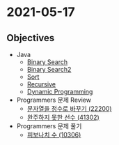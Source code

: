 # 2021-05-17

## Objectives
- Java
  - [Binary Search](https://www.geeksforgeeks.org/binary-search/)
  - [Binary Search2](https://cjh5414.github.io/binary-search/)
  - [Sort](https://www.geeksforgeeks.org/sorting-algorithms/)
  - [Recursive]()
  - [Dynamic Programming]()
- Programmers 문제 Review
  - [문자열을 정수로 바꾸기 (22200)](https://programmers.co.kr/learn/courses/30/lessons/12925)
  - [완주하지 못한 선수 (41302)](https://programmers.co.kr/learn/courses/30/lessons/42576)
- Programmers 문제 풀기
  - [피보나치 수 (10306)](https://programmers.co.kr/learn/courses/30/lessons/12945)